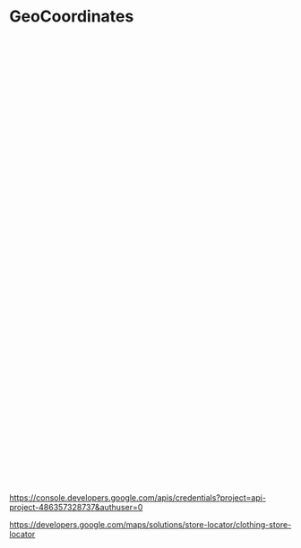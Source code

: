 # GeoCoordinates

<html>
<head></head>
<body>
<div id="googleMap" style="width:80%;height:400px;"></div>

<div id="x" style="width:100%;height:400px;"></div>

</body>
<script>




function getLocation() {
	
    if (navigator.geolocation) {
			navigator.geolocation.getCurrentPosition(showPosition);
    } else {
        console.log("Geolocation is not supported by this browser.");
    }
}


function showPosition(position) {
var myCenter = new google.maps.LatLng(position.coords.latitude,position.coords.longitude);
	var mapProp= {
    center:myCenter,
    zoom:15,
};
var map=new google.maps.Map(document.getElementById("googleMap"),mapProp);
var marker = new google.maps.Marker({position:myCenter});
  marker.setMap(map);
  
  var infowindow = new google.maps.InfoWindow({
    content: "Your current location"
  });
  infowindow.open(map,marker);
}


getLocation();
</script>

<script src="https://maps.googleapis.com/maps/api/js?key=********&callback=getLocation"></script>
</html>


https://console.developers.google.com/apis/credentials?project=api-project-486357328737&authuser=0

https://developers.google.com/maps/solutions/store-locator/clothing-store-locator
